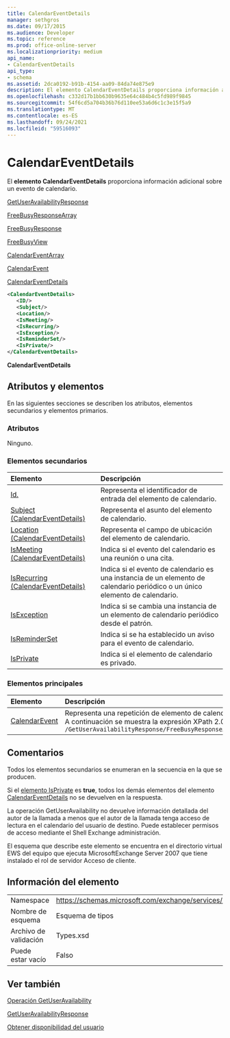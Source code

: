 ```yaml
---
title: CalendarEventDetails
manager: sethgros
ms.date: 09/17/2015
ms.audience: Developer
ms.topic: reference
ms.prod: office-online-server
ms.localizationpriority: medium
api_name:
- CalendarEventDetails
api_type:
- schema
ms.assetid: 2dca0192-b91b-4154-aa09-84da74e875e9
description: El elemento CalendarEventDetails proporciona información adicional sobre un evento de calendario.
ms.openlocfilehash: c332d17b1bb630b9635e64c484b4c5fd989f9845
ms.sourcegitcommit: 54f6cd5a704b36b76d110ee53a6d6c1c3e15f5a9
ms.translationtype: MT
ms.contentlocale: es-ES
ms.lasthandoff: 09/24/2021
ms.locfileid: "59516093"
---
```

# <a name="calendareventdetails"></a>CalendarEventDetails

El **elemento CalendarEventDetails** proporciona información adicional sobre un evento de calendario. 
  
[GetUserAvailabilityResponse](getuseravailabilityresponse.md)
  
[FreeBusyResponseArray](freebusyresponsearray.md)
  
[FreeBusyResponse](freebusyresponse.md)
  
[FreeBusyView](freebusyview.md)
  
[CalendarEventArray](calendareventarray.md)
  
[CalendarEvent](calendarevent.md)
  
[CalendarEventDetails](calendareventdetails.md)
  
```xml
<CalendarEventDetails>
   <ID/>
   <Subject/>
   <Location/>
   <IsMeeting/>
   <IsRecurring/>
   <IsException/>
   <IsReminderSet/>
   <IsPrivate/>
</CalendarEventDetails>
```

 **CalendarEventDetails**
## <a name="attributes-and-elements"></a>Atributos y elementos

En las siguientes secciones se describen los atributos, elementos secundarios y elementos primarios.
  
### <a name="attributes"></a>Atributos

Ninguno.
  
### <a name="child-elements"></a>Elementos secundarios

|**Elemento**|**Descripción**|
|:-----|:-----|
|[Id.](id.md) <br/> |Representa el identificador de entrada del elemento de calendario.  <br/> |
|[Subject (CalendarEventDetails)](subject-calendareventdetails.md) <br/> |Representa el asunto del elemento de calendario.  <br/> |
|[Location (CalendarEventDetails)](location-calendareventdetails.md) <br/> |Representa el campo de ubicación del elemento de calendario.  <br/> |
|[IsMeeting (CalendarEventDetails)](ismeeting-calendareventdetails.md) <br/> |Indica si el evento del calendario es una reunión o una cita.  <br/> |
|[IsRecurring (CalendarEventDetails)](isrecurring-calendareventdetails.md) <br/> |Indica si el evento de calendario es una instancia de un elemento de calendario periódico o un único elemento de calendario.  <br/> |
|[IsException](isexception.md) <br/> |Indica si se cambia una instancia de un elemento de calendario periódico desde el patrón.  <br/> |
|[IsReminderSet](isreminderset.md) <br/> |Indica si se ha establecido un aviso para el evento de calendario.  <br/> |
|[IsPrivate](isprivate.md) <br/> |Indica si el elemento de calendario es privado.  <br/> |
   
### <a name="parent-elements"></a>Elementos principales

|**Elemento**|**Descripción**|
|:-----|:-----|
|[CalendarEvent](calendarevent.md) <br/> |Representa una repetición de elemento de calendario única.  <br/> A continuación se muestra la expresión XPath 2.0 para este elemento:  <br/>  `/GetUserAvailabilityResponse/FreeBusyResponseArray/FreeBusyResponse/FreeBusyView/CalendarEventArray/CalendarEvent[i]` <br/> |
   
## <a name="remarks"></a>Comentarios

Todos los elementos secundarios se enumeran en la secuencia en la que se producen. 
  
Si el [elemento IsPrivate](isprivate.md) es **true**, todos los demás elementos del elemento [CalendarEventDetails](calendareventdetails.md) no se devuelven en la respuesta. 
  
La operación GetUserAvailability no devuelve información detallada del autor de la llamada a menos que el autor de la llamada tenga acceso de lectura en el calendario del usuario de destino. Puede establecer permisos de acceso mediante el Shell Exchange administración.
  
El esquema que describe este elemento se encuentra en el directorio virtual EWS del equipo que ejecuta MicrosoftExchange Server 2007 que tiene instalado el rol de servidor Acceso de cliente.
  
## <a name="element-information"></a>Información del elemento

|||
|:-----|:-----|
|Namespace  <br/> |https://schemas.microsoft.com/exchange/services/2006/types  <br/> |
|Nombre de esquema  <br/> |Esquema de tipos  <br/> |
|Archivo de validación  <br/> |Types.xsd  <br/> |
|Puede estar vacío  <br/> |Falso  <br/> |
   
## <a name="see-also"></a>Ver también



[Operación GetUserAvailability](getuseravailability-operation.md)
  
[GetUserAvailabilityResponse](getuseravailabilityresponse.md)


[Obtener disponibilidad del usuario](https://msdn.microsoft.com/library/d4133fcb-9b0f-4e6b-aadf-a389da83516a%28Office.15%29.aspx)

